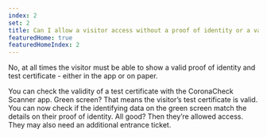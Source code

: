 ```yaml
---
index: 2
set: 2
title: Can I allow a visitor access without a proof of identity or a valid test certificate?
featuredHome: true
featuredHomeIndex: 2
---
```

No, at all times the visitor must be able to show a valid proof of identity and test certificate - either in the app or on paper.  

You can check the validity of a test certificate with the CoronaCheck Scanner app. Green screen? That means the visitor’s test certificate is valid. You can now check if the identifying data on the green screen match the details on their proof of identity. All good? Then they’re allowed access. They may also need an additional entrance ticket. 
